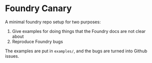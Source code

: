 # Foundry Canary

A minimal foundry repo setup for two purposes:

1) Give examples for doing things that the Foundry docs are not clear about
2) Reproduce Foundry bugs

The examples are put in `examples/`, and the bugs are turned into Github issues.